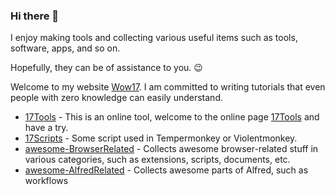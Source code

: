 ### Hi there 👋 

I enjoy making tools and collecting various useful items such as tools, software, apps, and so on. 

Hopefully, they can be of assistance to you. 😉

Welcome to my website [Wow17](https://wow17.com).
I am committed to writing tutorials that even people with zero knowledge can easily understand.

* [17Tools](https://github.com/xiang0731/17tools) - This is an online tool, welcome to the online page [17Tools](https://xiang0731.github.io/17tools/) and have a try.
* [17Scripts](https://github.com/xiang0731/17Scripts) - Some script used in Tempermonkey or Violentmonkey.
* [awesome-BrowserRelated](https://github.com/xiang0731/awesome-BrowserRelated) - Collects awesome browser-related stuff in various categories, such as extensions, scripts, documents, etc.
* [awesome-AlfredRelated](https://github.com/xiang0731/awesome-AlfredRelated) - Collects awesome parts of Alfred, such as workflows


<!--
**xiang0731/xiang0731** is a ✨ _special_ ✨ repository because its `README.md` (this file) appears on your GitHub profile.

Here are some ideas to get you started:

- 🔭 I’m currently working on ...
- 🌱 I’m currently learning ...
- 👯 I’m looking to collaborate on ...
- 🤔 I’m looking for help with ...
- 💬 Ask me about ...
- 📫 How to reach me: ...
- 😄 Pronouns: ...
- ⚡ Fun fact: ...
-->
